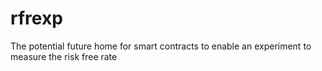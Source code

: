 # rfrexp
The potential future home for smart contracts to enable an experiment to measure the risk free rate

